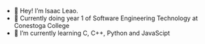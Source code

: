 - 👋 Hey! I’m Isaac Leao. 
- 👀 Currently doing year 1 of Software Engineering Technology at Conestoga College
- 🌱 I’m currently learning C, C++, Python and JavaScipt 
